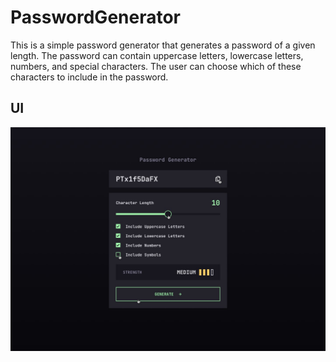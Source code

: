 # PasswordGenerator

This is a simple password generator that generates a password of a given length. The password can contain uppercase letters, lowercase letters, numbers, and special characters. The user can choose which of these characters to include in the password.

## UI

![Design](./public/design.jpg)